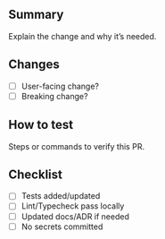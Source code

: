 ## Summary
Explain the change and why it’s needed.

## Changes
- [ ] User-facing change?
- [ ] Breaking change?

## How to test
Steps or commands to verify this PR.

## Checklist
- [ ] Tests added/updated
- [ ] Lint/Typecheck pass locally
- [ ] Updated docs/ADR if needed
- [ ] No secrets committed
